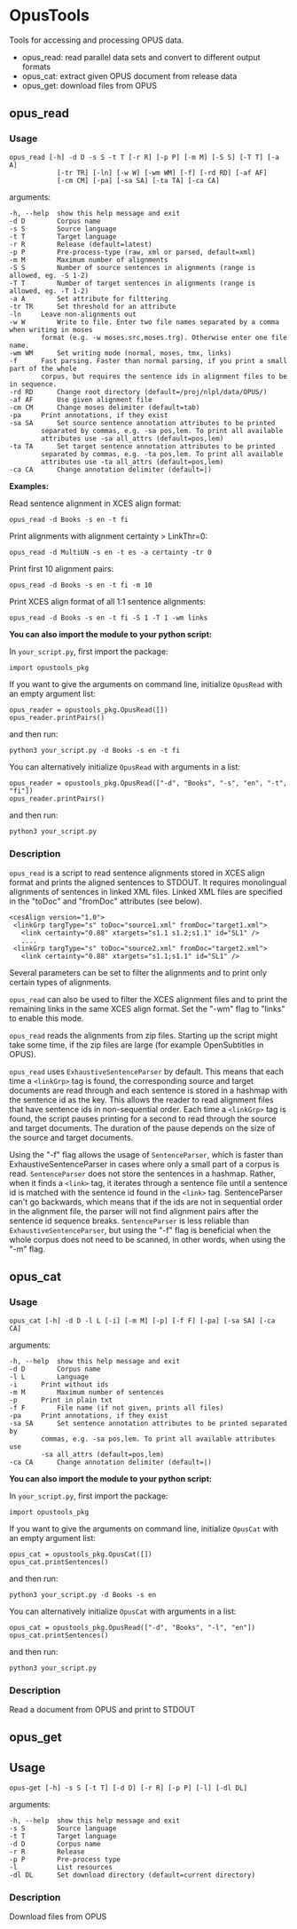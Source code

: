 # OpusTools

Tools for accessing and processing OPUS data.

* opus_read: read parallel data sets and convert to different output formats
* opus_cat: extract given OPUS document from release data
* opus_get: download files from OPUS

## opus_read

### Usage

```
opus_read [-h] -d D -s S -t T [-r R] [-p P] [-m M] [-S S] [-T T] [-a A]
			[-tr TR] [-ln] [-w W] [-wm WM] [-f] [-rd RD] [-af AF]
			[-cm CM] [-pa] [-sa SA] [-ta TA] [-ca CA]
```

arguments:

```
-h, --help	show this help message and exit
-d D		Corpus name
-s S		Source language
-t T		Target language
-r R		Release (default=latest)
-p P		Pre-process-type (raw, xml or parsed, default=xml)
-m M		Maximum number of alignments
-S S		Number of source sentences in alignments (range is allowed, eg. -S 1-2)
-T T		Number of target sentences in alignments (range is allowed, eg. -T 1-2)
-a A		Set attribute for filttering
-tr TR		Set threshold for an attribute
-ln		Leave non-alignments out
-w W		Write to file. Enter two file names separated by a comma when writing in moses 
		format (e.g. -w moses.src,moses.trg). Otherwise enter one file name.
-wm WM		Set writing mode (normal, moses, tmx, links)
-f		Fast parsing. Faster than normal parsing, if you print a small part of the whole 
		corpus, but requires the sentence ids in alignment files to be in sequence.
-rd RD		Change root directory (default=/proj/nlpl/data/OPUS/)
-af AF		Use given alignment file
-cm CM		Change moses delimiter (default=tab)
-pa		Print annotations, if they exist
-sa SA		Set source sentence annotation attributes to be printed
		separated by commas, e.g. -sa pos,lem. To print all available
		attributes use -sa all_attrs (default=pos,lem)
-ta TA		Set target sentence annotation attributes to be printed
		separated by commas, e.g. -ta pos,lem. To print all available
		attributes use -ta all_attrs (default=pos,lem)
-ca CA		Change annotation delimiter (default=|)
```


**Examples:**

Read sentence alignment in XCES align format:

`opus_read -d Books -s en -t fi`

Print alignments with alignment certainty > LinkThr=0:

`opus_read -d MultiUN -s en -t es -a certainty -tr 0`

Print first 10 alignment pairs:

`opus_read -d Books -s en -t fi -m 10`

Print XCES align format of all 1:1 sentence alignments:

`opus_read -d Books -s en -t fi -S 1 -T 1 -wm links`


**You can also import the module to your python script:**

In `your_script.py`, first import the package:

`import opustools_pkg`

If you want to give the arguments on command line, initialize `OpusRead` with an empty argument list:

```
opus_reader = opustools_pkg.OpusRead([])
opus_reader.printPairs()
```

and then run:

`python3 your_script.py -d Books -s en -t fi`

You can alternatively initialize `OpusRead` with arguments in a list:

```
opus_reader = opustools_pkg.OpusRead(["-d", "Books", "-s", "en", "-t", "fi"])
opus_reader.printPairs()
```

and then run:

`python3 your_script.py`

### Description

`opus_read` is a script to read sentence alignments stored in XCES align format and prints the aligned sentences to STDOUT. It requires monolingual alignments of sentences in linked XML files. Linked XML files are specified in the "toDoc" and "fromDoc" attributes (see below).

```
<cesAlign version="1.0">
 <linkGrp targType="s" toDoc="source1.xml" fromDoc="target1.xml">
   <link certainty="0.88" xtargets="s1.1 s1.2;s1.1" id="SL1" />
   ....
 <linkGrp targType="s" toDoc="source2.xml" fromDoc="target2.xml">
   <link certainty="0.88" xtargets="s1.1;s1.1" id="SL1" />
```

Several parameters can be set to filter the alignments and to print only certain types of alignments.

`opus_read` can also be used to filter the XCES alignment files and to print the remaining links in the same
XCES align format. Set the "-wm" flag to "links" to enable this mode.

`opus_read` reads the alignments from zip files. Starting up the script might take some time, if the zip files are large (for example OpenSubtitles in OPUS).

`opus_read` uses `ExhaustiveSentenceParser` by default. This means that each time a `<linkGrp>` tag is found, the corresponding source and target documents are read through and each sentence is stored in a hashmap with the sentence id as the key. This allows the reader to read alignment files that have sentence ids in non-sequential order. Each time a `<linkGrp>` tag is found, the script pauses printing for a second to read through the source and target documents. The duration of the pause depends on the size of the source and target documents.

Using the "-f" flag allows the usage of `SentenceParser`, which is faster than ExhaustiveSentenceParser in cases where only a small part of a corpus is read. `SentenceParser` does not store the sentences in a hashmap. Rather, when it finds a `<link>` tag, it iterates through a sentence file until a sentence id is matched with the sentence id found in the `<link>` tag. SentenceParser can't go backwards, which means that if the ids are not in sequential order in the alignment file, the parser will not find alignment pairs after the sentence id sequence breaks. `SentenceParser` is less reliable than `ExhaustiveSentenceParser`, but using the "-f" flag is beneficial when the whole corpus does not need to be scanned, in other words, when using the "-m" flag.


## opus_cat

### Usage

```
opus_cat [-h] -d D -l L [-i] [-m M] [-p] [-f F] [-pa] [-sa SA] [-ca CA]
```

arguments:

```
-h, --help	show this help message and exit
-d D		Corpus name
-l L		Language
-i		Print without ids
-m M		Maximum number of sentences
-p		Print in plain txt
-f F		File name (if not given, prints all files)
-pa		Print annotations, if they exist
-sa SA		Set sentence annotation attributes to be printed separated by
		commas, e.g. -sa pos,lem. To print all available attributes use
		-sa all_attrs (default=pos,lem)
-ca CA		Change annotation delimiter (default=|)

```


**You can also import the module to your python script:**

In `your_script.py`, first import the package:

`import opustools_pkg`

If you want to give the arguments on command line, initialize `OpusCat` with an empty argument list:

```
opus_cat = opustools_pkg.OpusCat([])
opus_cat.printSentences()
```

and then run:

`python3 your_script.py -d Books -s en`

You can alternatively initialize `OpusCat` with arguments in a list:

```
opus_cat = opustools_pkg.OpusRead(["-d", "Books", "-l", "en"])
opus_cat.printSentences()
```

and then run:

`python3 your_script.py`

### Description

Read a document from OPUS and print to STDOUT

## opus_get

## Usage

```
opus-get [-h] -s S [-t T] [-d D] [-r R] [-p P] [-l] [-dl DL]
```

arguments:

```
-h, --help  show this help message and exit
-s S        Source language
-t T        Target language
-d D        Corpus name
-r R        Release
-p P        Pre-process type
-l          List resources
-dl DL      Set download directory (default=current directory)
```


### Description

Download files from OPUS

